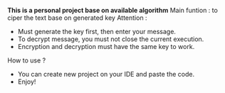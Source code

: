 **This is a personal project base on available algorithm**
Main funtion : to ciper the text base on generated key 
Attention : 
 - Must generate the key first, then enter your message.
 - To decrypt message, you must not close the current execution. 
 - Encryption and decryption must have the same key to work.

How to use ? 
 - You can create new project on your IDE and paste the code.
 - Enjoy! 
